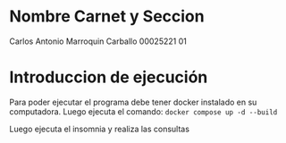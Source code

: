# Nombre Carnet y Seccion
Carlos Antonio Marroquin Carballo 00025221 01

# Introduccion de ejecución
Para poder ejecutar el programa debe tener docker instalado en su computadora.
Luego ejecuta el comando:
```docker compose up -d --build```

Luego ejecuta el insomnia y realiza las consultas